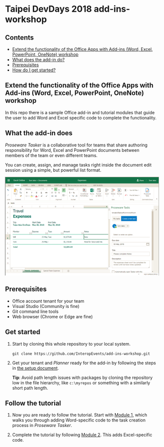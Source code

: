 # Taipei DevDays 2018 add-ins-workshop

## Contents

- [Extend the functionality of the Office Apps with Add-ins (Word, Excel, PowerPoint, OneNote) workshop](#extend-the-functionality-of-the-office-apps-with-add-ins-word-excel-powerpoint-onenote-workshop)
- [What does the add-in do?](#what-does-the-add-in-do)
- [Prerequisites](#prerequisites)
- [How do I get started?](#how-do-i-get-started)

## Extend the functionality of the Office Apps with Add-ins (Word, Excel, PowerPoint, OneNote) workshop

In this repo there is a sample Office add-in and tutorial modules that guide the user to add Word and Excel specific code to complete the functionality.

## What the add-in does

_Proseware Tasker_ is a collaborative tool for teams that share authoring responsibility for Word, Excel and PowerPoint documents between members of the team or even different teams.

You can create, assign, and manage tasks right inside the document edit session using a simple, but powerful list format.

![Task creation screenshot](screenshot-createtask.png)

## Prerequisites

- Office account tenant for your team
- Visual Studio (Community is fine)
- Git command line tools
- Web browser (Chrome or Edge are fine)

## Get started

1. Start by cloning this whole repository to your local system.

    `git clone https://github.com/InteropEvents/add-ins-workshop.git`

1. Get your tenant and _Planner_ ready for the add-in by following the steps in [the setup document](setup/setup.md).

    **Tip**: Avoid path length issues with packages by cloning the repository low in the file hierarchy, like `c:\myrepos` or something with a similarly short path length.

## Follow the tutorial

1. Now you are ready to follow the tutorial. Start with [Module 1](module1/module1.md), which walks you through adding Word-specific code to the task creation process in _Proseware Tasker_.

1. Complete the tutorial by following [Module 2](module2/module2.md). This adds Excel-specific code.